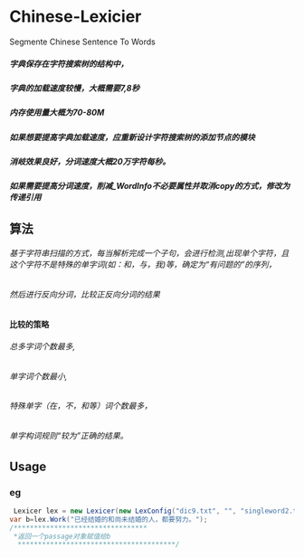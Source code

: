# Chinese-Lexicier
Segmente Chinese Sentence  To Words
##### 字典保存在字符搜索树的结构中，
##### 字典的加载速度较慢，大概需要7,8秒
##### 内存使用量大概为70-80M
##### 如果想要提高字典加载速度，应重新设计字符搜索树的添加节点的模块
##### 消岐效果良好，分词速度大概20万字符每秒。
##### 如果需要提高分词速度，削减_WordInfo不必要属性并取消copy的方式，修改为传递引用

## 算法
###### 基于字符串扫描的方式，每当解析完成一个子句，会进行检测,出现单个字符，且这个字符不是特殊的单字词(如：和，与，我)等，确定为“有问题的”的序列，
###### 然后进行反向分词，比较正反向分词的结果
#### 比较的策略
######  总多字词个数最多,
######  单字词个数最小,
######  特殊单字（在，不，和等）词个数最多，
######  单字构词规则“较为”正确的结果。

## Usage
### eg
``` c#
 Lexicer lex = new Lexicer(new LexConfig("dic9.txt", "", "singleword2.txt", true, false));
var b=lex.Work("已经结婚的和尚未结婚的人，都要努力。");
/*********************************
 *返回一个passage对象赋值给b
  ***************************************/
```
